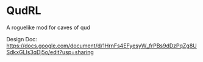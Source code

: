 # QudRL
A roguelike mod for caves of qud

Design Doc: https://docs.google.com/document/d/1HrnFs4EFyesyW_frPBs9dDzPqZg8USdkxGLls3qDj5o/edit?usp=sharing
